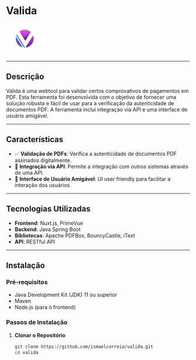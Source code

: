 # Valida
<img src="logo.png" width="100" style="display: inline" alt="logo"/>

___
## Descrição

Valida é uma webtool para validar certos comprovativos de pagamentos em PDF. Esta ferramenta foi desenvolvida com o objetivo de fornecer uma solução robusta e fácil de usar para a verificação da autenticidade de documentos PDF. A ferramenta inclui integração via API e uma interface de usuário amigável.

___
## Características

- ✅ **Validação de PDFs**: Verifica a autenticidade de documentos PDF assinados digitalmente.
- 🔗 **Integração via API**: Permite a integração com outros sistemas através de uma API.
- 🌟 **Interface de Usuário Amigável**: UI user friendly para facilitar a interação dos usuários.

___
## Tecnologias Utilizadas

- **Frontend**: Nuxt.js, PrimeVue
- **Backend**: Java Spring Boot
- **Bibliotecas**: Apache PDFBox, BouncyCastle, iText
- **API**: RESTful API

___
## Instalação

### Pré-requisitos

- Java Development Kit (JDK) 11 ou superior
- Maven
- Node.js (para o frontend)

### Passos de Instalação

1. **Clonar o Repositório**

   ```bash
   git clone https://github.com/ismaelcorreia/valida.git
   cd valida
